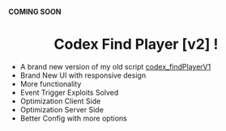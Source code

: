 **COMING SOON**

<h1 align="center">Codex Find Player [v2] ! </h1>

* A brand new version of my old script <a href="https://github.com/itzcodex24/codex_findPlayer">codex_findPlayerV1</a>
* Brand New UI with responsive design
* More functionality
* Event Trigger Exploits Solved
* Optimization Client Side
* Optimization Server Side
* Better Config with more options
